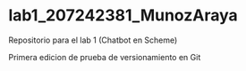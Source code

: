 # lab1_207242381_MunozAraya
Repositorio para el lab 1 (Chatbot en Scheme)

Primera edicion de prueba de versionamiento en Git
